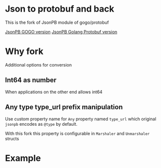 # Json to protobuf and back
This is the fork of JsonPB module of gogo/protobuf 

[JsonPB GOGO version](https://github.com/gogo/protobuf/tree/master/jsonpb)
[JsonPB Golang Protobuf version](https://github.com/golang/protobuf/tree/master/jsonpb)

# Why fork
Additional options for conversion
## Int64 as number
When applications on the other end allows int64

## Any type type_url prefix manipulation
Use custom property name for `Any` property 
named `type_url` which original `jsonpb` encodes
as `@type` by default.

With this fork this property is configurable in `Marshaler` and `Unmarshaler`
structs

# Example

```go

```
